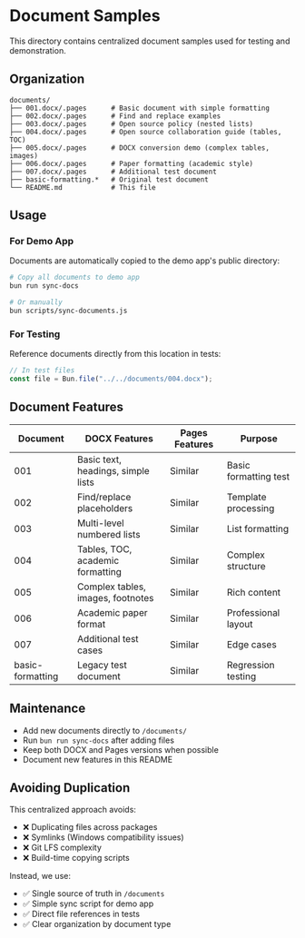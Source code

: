 # Document Samples

This directory contains centralized document samples used for testing and demonstration.

## Organization

```
documents/
├── 001.docx/.pages      # Basic document with simple formatting
├── 002.docx/.pages      # Find and replace examples
├── 003.docx/.pages      # Open source policy (nested lists)
├── 004.docx/.pages      # Open source collaboration guide (tables, TOC)
├── 005.docx/.pages      # DOCX conversion demo (complex tables, images)
├── 006.docx/.pages      # Paper formatting (academic style)
├── 007.docx/.pages      # Additional test document
├── basic-formatting.*   # Original test document
└── README.md            # This file
```

## Usage

### For Demo App

Documents are automatically copied to the demo app's public directory:

```bash
# Copy all documents to demo app
bun run sync-docs

# Or manually
bun scripts/sync-documents.js
```

### For Testing

Reference documents directly from this location in tests:

```typescript
// In test files
const file = Bun.file("../../documents/004.docx");
```

## Document Features

| Document | DOCX Features | Pages Features | Purpose |
|----------|---------------|----------------|---------|
| 001 | Basic text, headings, simple lists | Similar | Basic formatting test |
| 002 | Find/replace placeholders | Similar | Template processing |
| 003 | Multi-level numbered lists | Similar | List formatting |
| 004 | Tables, TOC, academic formatting | Similar | Complex structure |
| 005 | Complex tables, images, footnotes | Similar | Rich content |
| 006 | Academic paper format | Similar | Professional layout |
| 007 | Additional test cases | Similar | Edge cases |
| basic-formatting | Legacy test document | Similar | Regression testing |

## Maintenance

- Add new documents directly to `/documents/`
- Run `bun run sync-docs` after adding files
- Keep both DOCX and Pages versions when possible
- Document new features in this README

## Avoiding Duplication

This centralized approach avoids:
- ❌ Duplicating files across packages
- ❌ Symlinks (Windows compatibility issues)
- ❌ Git LFS complexity
- ❌ Build-time copying scripts

Instead, we use:
- ✅ Single source of truth in `/documents`
- ✅ Simple sync script for demo app
- ✅ Direct file references in tests
- ✅ Clear organization by document type